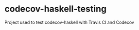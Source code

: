 codecov-haskell-testing
=======================

Project used to test codecov-haskell with Travis CI and Codecov
